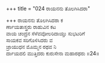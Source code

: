 +++
title = "024 ರಾಯನನು ತೊಲಗಿಸಿದರಾ"

+++
ರಾಯನನು ತೊಲಗಿಸಿದರಾ ಕ  
ರ್ಣಾಯತಾಸ್ತ್ರರು ರಾಹುವಿನ ಕಟ  
ವಾಯ ಚಂದ್ರನ ಸೆಳೆವವೋಲರಿದಾಯ್ತು ಸುಭಟರಿಗೆ  
ಸಾಯಕವ ಸರಿಗೊಳಿಸಿದರು ವ  
ಜ್ರಾಯುಧನ ಮೊಮ್ಮನ ರಥವ ನಿ  
ರ್ದಾಯದಲಿ ಮುತ್ತಿದರು ಕುರುಸೇನಾ ಮಹಾರಥರು     ॥24॥